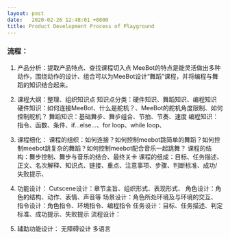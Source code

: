```yaml
---
layout: post
date:   2020-02-26 12:48:01 +0800
title: Product Development Process of Playground
---
```


### 流程：
1. 产品分析：提取产品特点、查找课程切入点
MeeBot的特点是能灵活做出多种动作，围绕动作的设计、组合可以为MeeBot设计“舞蹈”课程，并将编程与舞蹈的知识结合起来。
2. 课程大纲：整理、组织知识点
知识点分类：硬件知识、舞蹈知识、编程知识
硬件知识：如何连接MeeBot、什么是舵机？、MeeBot的舵机角度限制、如何控制舵机？
舞蹈知识：基础舞步、舞步组合、节拍、节奏、速度
编程知识：指令、函数、条件、if...else...、for loop、while loop、
3. 课程细化：
课程的组织：如何连接？如何控制meebot跳简单的舞蹈？如何控制meebot跳复杂的舞蹈？如何控制meebot配合音乐一起跳舞？
课程的结构：舞步控制、舞步与音乐的结合、最终关卡
课程的组成：目标、任务描述、正文、名次解释、知识点、链接、重点、注意事项、步骤、判断标准、成功/失败提示、
4. 功能设计：
Cutscene设计：章节主旨、组织形式、表现形式、
角色设计：角色的结构、动作、表情、声音等
场景设计：角色所处环境及与环境的交互、
指令设计：角色指令、环境指令、编程指令
任务设计：目标、任务描述、判定标准、成功提示、失败提示
流程设计：

5. 辅助功能设计：
无障碍设计
多语言


